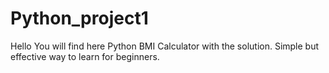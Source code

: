# Python_project1
Hello
You will find here Python BMI Calculator with the solution. Simple but effective way to learn for beginners.
